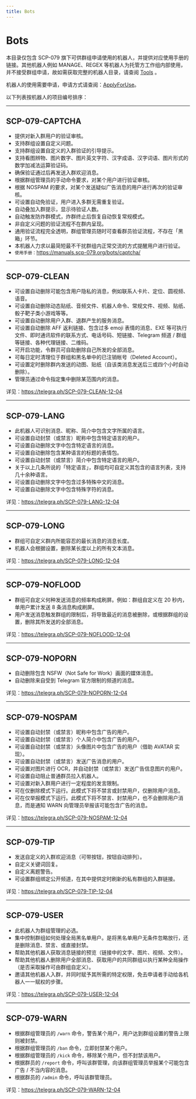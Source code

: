 ```yaml
---
title: Bots
---
```


<link rel="stylesheet" href="/css/chinese.css">

# Bots

本目录仅包含 SCP-079 旗下可供群组申请使用的机器人，并提供对应使用手册的链接。其他机器人例如 MANAGE、REGEX 等机器人为托管方工作组内部使用，并不接受群组申请，故如需获取完整的机器人目录，请查阅 [Tools](/tools-zh/) 。

机器人的使用需要申请，申请方式请查阅：[ApplyForUse](/ApplyForUse/)。

以下列表按机器人的项目编号排序：

---

## SCP-079-CAPTCHA

- 提供对新入群用户的验证审核。
- 支持群组设置自定义问题。
- 支持群组设置自定义的入群验证的引导提示。
- 支持看图辨物、图片数字、图片英文字符、汉字成语、汉字词语、图片形式的数学加减法运算验证码。
- 确保验证通过后再发送入群欢迎消息。
- 根据群组管理员的手动命令要求，对某个用户进行验证审核。
- 根据 NOSPAM 的要求，对某个发送疑似广告消息的用户进行再次的验证审核。
- 可设置自动免验证，用户进入多群无需重复验证。
- 自动叠加入群提示，显示待验证人数。
- 自动触发防炸群模式，炸群终止后恢复自动恢复常规模式。
- 非自定义问题的验证流程不在群内呈现。
- 通用验证流程完全透明，群组管理员随时可查看群员验证流程，不存在「黑箱」环节。
- 本机器人力求以最简短最不干扰群组内正常交流的方式提醒用户进行验证。
- `使用手册：`<https://manuals.scp-079.org/bots/captcha/>

---

## SCP-079-CLEAN

- 可设置自动删除可能包含用户隐私的消息，例如联系人卡片、定位、圆视频、语音。
- 可设置自动删除动态贴纸、音频文件、机器人命令、常规文件、视频、贴纸、骰子靶子类小游戏等等。
- 可设置自动删除用户入群、退群产生的服务消息。
- 可设置自动删除 AFF 返利链接、包含过多 emoji 表情的消息、EXE 等可执行文件、即时通讯软件的联系方式、电话号码、短链接、Telegram 频道 / 群组等链接、各种代理链接、二维码。
- 可开启功能，令群员可自助删除自己所发的全部消息。
- 可每日定时清理位于群组和黑名单中的已注销帐号（Deleted Account）。
- 可设置定时删除群内发送的动图、贴纸（自该类消息发送后三或四个小时自动删除）。
- 管理员通过命令指定集中删除某范围内的消息。

详见：<https://telegra.ph/SCP-079-CLEAN-12-04>

---

## SCP-079-LANG

- 此机器人可识别消息、昵称、简介中包含文字所属的语言。
- 可设置自动封禁（或禁言）昵称中包含特定语言的用户。
- 可设置自动删除文字中包含特定语言的消息。
- 可设置自动删除包含某种语言的标题的表情包。
- 可设置自动封禁（或禁言）简介中包含特定语言的用户。
- 关于以上几条所说的「特定语言」，群组均可自定义其包含的语言列表，支持几十余种语言。
- 可设置自动删除文字中包含过多特殊中文的消息。
- 可设置自动删除文字中包含特殊字符的消息。

详见：<https://telegra.ph/SCP-079-LANG-12-04>

---

## SCP-079-LONG

- 群组可自定义群内所能容忍的最长消息的消息长度。
- 机器人会根据设置，删除某长度以上的所有文本消息。

详见：<https://telegra.ph/SCP-079-LONG-12-04>

---

## SCP-079-NOFLOOD

- 群组可自定义何种发送消息的频率构成刷屏。例如：群组自定义在 20 秒内，单用户累计发送 8 条消息构成刷屏。
- 用户发送消息触发群组的限制后，将导致最近的消息被删除，或根据群组的设置，删除其所发送的全部消息。

详见：<https://telegra.ph/SCP-079-NOFLOOD-12-04>

---

## SCP-079-NOPORN

- 自动删除包含 NSFW（Not Safe for Work）画面的媒体消息。
- 自动删除来自受到 Telegram 官方限制的频道的消息。

详见：<https://telegra.ph/SCP-079-NOPORN-12-04>

---

## SCP-079-NOSPAM

- 可设置自动封禁（或禁言）昵称中包含广告的用户。
- 可设置自动封禁（或禁言）个人简介中包含广告的用户。
- 可设置自动封禁（或禁言）头像图片中包含广告的用户（借助 AVATAR 实现）。
- 可设置自动封禁（或禁言）发送广告消息的用户。
- 可设置对图片进行 OCR，并自动封禁（或禁言）发送广告信息图片的用户。
- 可设置自动阻止普通群员拉入机器人。
- 可设置对新入群用户进行一定程度的发言限制。
- 可在仅删除模式下运行。此模式下将不禁言或封禁用户，仅删除用户消息。
- 可在仅举报模式下运行。此模式下将不禁言、封禁用户，也不会删除用户消息，而是通知 WARN 向管理员举报该可能包含广告的消息。

详见：<https://telegra.ph/SCP-079-NOSPAM-12-04>

---

## SCP-079-TIP

- 发送自定义的入群欢迎消息（可带按钮，按钮自动排列）。
- 自定义关键词回复。
- 自定义离题警告。
- 可设置群组绑定公开频道，在其中提供定时刷新的私有群组的入群链接。

详见：<https://telegra.ph/SCP-079-TIP-12-04>

---

## SCP-079-USER

- 此机器人为群组管理的必选。
- 集中控制群组如何处理全局黑名单用户。是将黑名单用户无条件忽略放行，还是删除消息、禁言、或直接封禁。
- 帮助其他机器人获取消息链接的预览（链接中的文字、图片、视频、文件）。
- 帮助其他机器人删除用户全部消息、获取用户的共同群组以执行某种全局操作（是否采取操作可由群组自定义）。
- 邀请其他机器人入群，并同时赋予其所需的特定权限，免去申请者手动给各机器人一一赋权的步骤。

详见：<https://telegra.ph/SCP-079-USER-12-04>

---

## SCP-079-WARN

- 根据群组管理员的 `/warn` 命令，警告某个用户，用户达到群组设置的警告上限则被封禁。
- 根据群组管理员的 `/ban` 命令，立即封禁某个用户。
- 根据群组管理员的 `/kick` 命令，移除某个用户，但不封禁该用户。
- 根据群员的 `/report` 命令，呼叫该群管理，向该群组管理员举报某个可能包含广告 / 不当内容的消息。
- 根据群员的 `/admin` 命令，呼叫该群管理员。

详见：<https://telegra.ph/SCP-079-WARN-12-04>
